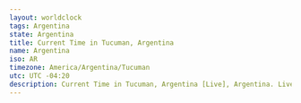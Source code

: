 ```yaml
---
layout: worldclock
tags: Argentina
state: Argentina
title: Current Time in Tucuman, Argentina
name: Argentina
iso: AR
timezone: America/Argentina/Tucuman
utc: UTC -04:20
description: Current Time in Tucuman, Argentina [Live], Argentina. Live update now time in Tucuman, timezone America/Argentina/Tucuman, UTC -04:20, Country ISO code & Current Local Time.
---
```



